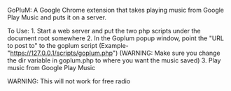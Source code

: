 GoPluM:
A Google Chrome extension that takes playing music from Google Play Music and puts it on a server.

To Use:
	1. Start a web server and put the two php scripts under the document root somewhere
	2. In the Goplum popup window, point the "URL to post to" to the goplum script (Example- "https://127.0.0.1/scripts/goplum.php")
	   (WARNING: Make sure you change the dir variable in goplum.php to where you want the music saved)
	3. Play music from Google Play Music

WARNING: This will not work for free radio
